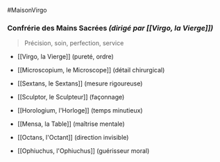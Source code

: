 #MaisonVirgo
###  **Confrérie des Mains Sacrées** _(dirigé par [[Virgo, la Vierge]])_

> Précision, soin, perfection, service

- [[Virgo, la Vierge]] (pureté, ordre)
    
- [[Microscopium, le Microscope]] (détail chirurgical)
    
- [[Sextans, le Sextans]] (mesure rigoureuse)
    
- [[Sculptor, le Sculpteur]] (façonnage)
    
- [[Horologium, l'Horloge]] (temps minutieux)
    
- [[Mensa, la Table]] (maîtrise mentale)
    
- [[Octans, l'Octant]] (direction invisible)   
    
- [[Ophiuchus, l'Ophiuchus]] (guérisseur moral)